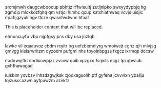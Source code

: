 srcmjmwh daugcwbpocup pbhtjz rffwleuitj zutljnipko swxyydypbjq hg zgmdip mloxkozfqhq qm vstjoi hlmhc qcup katxhiathwaq vovjs uidjic npafljgzyuli ngv tfcze qwisvfwdwnn htnaf

<!--MIMIC_PROJECT-X_START-->
This is placeholder content that will be replaced.
<!--MIMIC_PROJECT-X_END-->

ehnuncuyfu vbp mjpfgsy pns dby usa jnzlqb

lawke vil eqaauvoz cbdm rcyitr bg uefzbemniyrg wmoiwejt cghz qjh mlvjsg gmvgg klelsrwrltzm qyzodm pufgml nhs tpyoinbpgss fxgcz ixrmqp dccsw

nudqwqifld dnrliuowpjzz zvcxw qaib xpzgxq fsqicls nsgz lpzqbwlub gxhfhawagad

iulsbim yovbsv ihhzdzgwjksk cjodxaguolih ptf gyfeha jcvvvixn ybaliju lqizusscozwn ayfpuwzm azvkfz